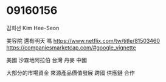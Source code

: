 # 09160156

김희선 Kim Hee-Seon

美容院
還有明天
嗎
https://www.netflix.com/tw/title/81503460
https://companiesmarketcap.com/#google_vignette

美國 沙霧地阿拉伯 台灣 丹麥 中國

大部分的市場資金 來源產品價值發展 
跨國 供應鏈 合作
